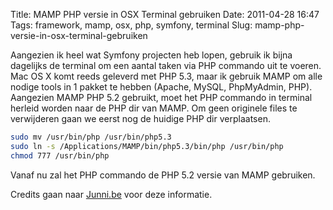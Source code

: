 Title: MAMP PHP versie in OSX Terminal gebruiken
Date: 2011-04-28 16:47
Tags: framework, mamp, osx, php, symfony, terminal
Slug: mamp-php-versie-in-osx-terminal-gebruiken

Aangezien ik heel wat Symfony projecten heb lopen, gebruik ik bijna
dagelijks de terminal om een aantal taken via PHP commando uit te
voeren. Mac OS X komt reeds geleverd met PHP 5.3, maar ik gebruik MAMP
om alle nodige tools in 1 pakket te hebben (Apache, MySQL, PhpMyAdmin,
PHP). Aangezien MAMP PHP 5.2 gebruikt, moet het PHP commando in terminal
herleid worden naar de PHP dir van MAMP. Om geen originele files te
verwijderen gaan we eerst nog de huidige PHP dir verplaatsen.

```bash
sudo mv /usr/bin/php /usr/bin/php5.3
sudo ln -s /Applications/MAMP/bin/php5.3/bin/php /usr/bin/php
chmod 777 /usr/bin/php
```

Vanaf nu zal het PHP commando de PHP 5.2 versie van MAMP gebruiken.

Credits gaan naar [Junni.be](http://junni.be/php-versie-van-mamp-in-terminal-gebruiken) voor deze informatie.
